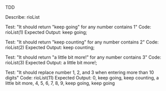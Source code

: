  

TDD

Describe: rioList

Test: "It should return "keep going" for any number contains 1"
Code: rioList(1)
Expected Output: keep going; 

Test: "It should return "keep counting" for any number contains 2"
Code: rioList(2)
Expected Output: keep counting; 

Test: "It should return "a little bit more!" for any number contains 3"
Code: rioList(3)
Expected Output: a little bit more!; 

Test: "It should replace number 1, 2, and 3 when entering more than 10 digits"
Code: rioList(11)
Expected Output: 0, keep going, keep counting, a little bit more, 4, 5, 6, 7, 8, 9, keep going, keep going